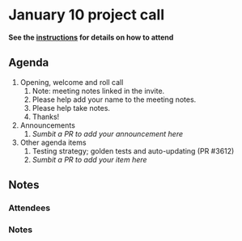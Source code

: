 # January 10 project call

**See the [instructions](../README.md) for details on how to attend**

## Agenda
1. Opening, welcome and roll call
    1. Note: meeting notes linked in the invite.
    1. Please help add your name to the meeting notes.
    1. Please help take notes.
    1. Thanks!
1. Announcements
    1. _Sumbit a PR to add your announcement here_
1. Other agenda items
    1. Testing strategy; golden tests and auto-updating (PR #3612)
    1. _Sumbit a PR to add your item here_

## Notes

### Attendees

### Notes
